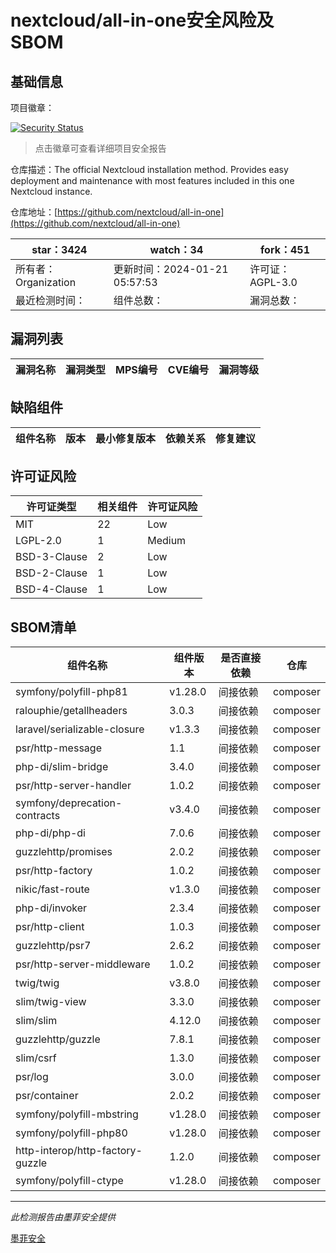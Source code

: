 # nextcloud/all-in-one安全风险及SBOM

## 基础信息

项目徽章：

[![Security Status](https://www.murphysec.com/platform3/v31/badge/1749152886834343936.svg)](https://www.murphysec.com/console/report/1691515638463221760/1749152886834343936)

> 点击徽章可查看详细项目安全报告

仓库描述：The official Nextcloud installation method. Provides easy deployment and maintenance with most features included in this one Nextcloud instance.

仓库地址：[https://github.com/nextcloud/all-in-one](https://github.com/nextcloud/all-in-one)

| star：3424 | watch：34 | fork：451 |
| ----------- | -------------- | ------------ |
| 所有者：Organization | 更新时间：2024-01-21 05:57:53 | 许可证：AGPL-3.0 |
| 最近检测时间： | 组件总数： | 漏洞总数： |




## 漏洞列表

| 漏洞名称 | 漏洞类型 | MPS编号 | CVE编号 | 漏洞等级 |
| ------- | ------ | ------- | ------ | ----- |





## 缺陷组件

| 组件名称 | 版本 | 最小修复版本 | 依赖关系 | 修复建议 |
| -------- | ---- | ------------ | -------- | -------- |





## 许可证风险

| 许可证类型 | 相关组件 | 许可证风险 |
| ---------- | -------- | ---------- |
|MIT|22|Low|
|LGPL-2.0|1|Medium|
|BSD-3-Clause|2|Low|
|BSD-2-Clause|1|Low|
|BSD-4-Clause|1|Low|




## SBOM清单

| 组件名称 | 组件版本 | 是否直接依赖 | 仓库 |
| -------- | -------- | ------------ | ---- |
|symfony/polyfill-php81|v1.28.0|间接依赖|composer|
|ralouphie/getallheaders|3.0.3|间接依赖|composer|
|laravel/serializable-closure|v1.3.3|间接依赖|composer|
|psr/http-message|1.1|间接依赖|composer|
|php-di/slim-bridge|3.4.0|间接依赖|composer|
|psr/http-server-handler|1.0.2|间接依赖|composer|
|symfony/deprecation-contracts|v3.4.0|间接依赖|composer|
|php-di/php-di|7.0.6|间接依赖|composer|
|guzzlehttp/promises|2.0.2|间接依赖|composer|
|psr/http-factory|1.0.2|间接依赖|composer|
|nikic/fast-route|v1.3.0|间接依赖|composer|
|php-di/invoker|2.3.4|间接依赖|composer|
|psr/http-client|1.0.3|间接依赖|composer|
|guzzlehttp/psr7|2.6.2|间接依赖|composer|
|psr/http-server-middleware|1.0.2|间接依赖|composer|
|twig/twig|v3.8.0|间接依赖|composer|
|slim/twig-view|3.3.0|间接依赖|composer|
|slim/slim|4.12.0|间接依赖|composer|
|guzzlehttp/guzzle|7.8.1|间接依赖|composer|
|slim/csrf|1.3.0|间接依赖|composer|
|psr/log|3.0.0|间接依赖|composer|
|psr/container|2.0.2|间接依赖|composer|
|symfony/polyfill-mbstring|v1.28.0|间接依赖|composer|
|symfony/polyfill-php80|v1.28.0|间接依赖|composer|
|http-interop/http-factory-guzzle|1.2.0|间接依赖|composer|
|symfony/polyfill-ctype|v1.28.0|间接依赖|composer|


------

*此检测报告由墨菲安全提供*

[墨菲安全](www.murphysec.com)